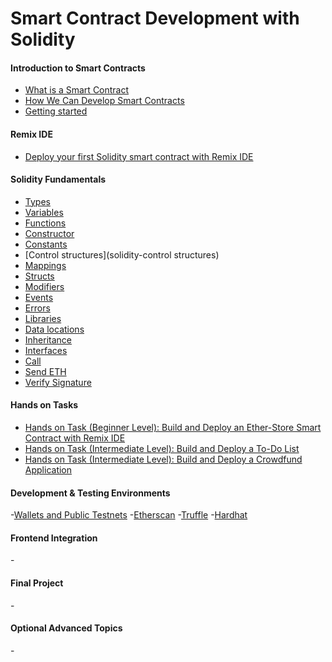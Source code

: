 # Smart Contract Development with Solidity

#### Introduction to Smart Contracts ####
- [What is a Smart Contract](what-is-a-smart-contract)
- [How We Can Develop Smart Contracts](how-we-can-develop-smart-contracts)
- [Getting started](solidity-getting-started)

#### Remix IDE ####
- [Deploy your first Solidity smart contract with Remix IDE](deploy-your-first-solidity-smart-contract-with-remix-ide)

#### Solidity Fundamentals ####
- [Types](solidity-types)
- [Variables](solidity-variables)
- [Functions](solidity-functions)
- [Constructor](solidity-constructor)
- [Constants](solidity-constants)
- [Control structures](solidity-control structures)
- [Mappings](solidity-mappings)
- [Structs](solidity-structs)
- [Modifiers](solidity-modifiers)
- [Events](solidity-events)
- [Errors](solidity-errors)
- [Libraries](solidity-libraries)
- [Data locations](solidity-data-locations)
- [Inheritance](solidity-inheritance)
- [Interfaces](solidity-interfaces)
- [Call](solidity-call)
- [Send ETH](send-eth)
- [Verify Signature](solidity-verify-signature)

#### Hands on Tasks ####
- [Hands on Task (Beginner Level): Build and Deploy an Ether-Store Smart Contract with Remix IDE](hands-taskbuild-deploy-ether-store-smart-contract-with-remix-ide)
- [Hands on Task (Intermediate Level): Build and Deploy a To-Do List](hands-taskbuild-deploy-to-do-list)
- [Hands on Task (Intermediate Level): Build and Deploy a Crowdfund Application](hands-task-build-deploy-crowdfund-application)

#### Development & Testing Environments ####
-[Wallets and Public Testnets](wallets-public-testnets)
-[Etherscan](solidity-etherscan)
-[Truffle](solidity-truffle)
-[Hardhat](solidity-hardhat)


#### Frontend Integration ####
-[]()


#### Final Project ####
-[]()


#### Optional Advanced Topics ####
-[]()
